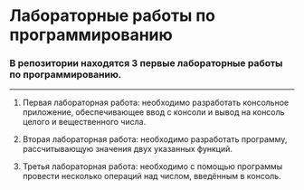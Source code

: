 # Лабораторные работы по программированию

### В репозитории находятся 3 первые лабораторные работы по программированию.

____

1. Первая лабораторная работа: необходимо разработать консольное приложение, обеспечивающее ввод с консоли и вывод на консоль целого и вещественного числа.

2. Вторая лабораторная работа: необходимо разработать программу, рассчитывающую значения двух указанных функций.

3. Третья лабораторная работа: необходимо с помощью программы провести несколько операций над числом, введённым в консоль.


